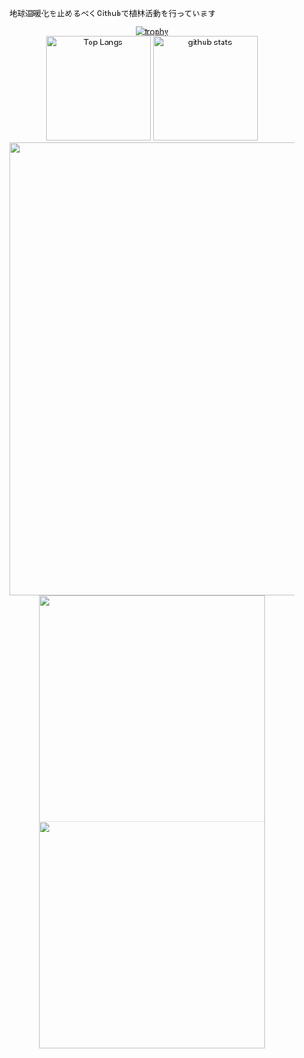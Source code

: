 地球温暖化を止めるべくGithubで植林活動を行っています

<div align="center">
  <a href="https://github.com/ryo-ma/github-profile-trophy">
    <img src="https://github-profile-trophy.vercel.app/?username=Shiryu-Toujima-1f10210346&theme=onedark&column=7" alt="trophy">
  </a>
</div>

<div align="center">
  <img alt="Top Langs" height="185" src="https://github-readme-stats.vercel.app/api/top-langs/?username=Shiryu-Toujima-1f10210346&layout=compact&show_icons=true&theme=onedark">
  <img alt="github stats" height="185" src="https://github-readme-stats.vercel.app/api?username=Shiryu-Toujima-1f10210346&theme=onedark&show_icons=true">
</div>

<div align="center">
  <img src="http://github-profile-summary-cards.vercel.app/api/cards/profile-details?username=Shiryu-Toujima-1f10210346&theme=slateorange" width="800">
</div>

<div align="center">
  <img src="http://github-profile-summary-cards.vercel.app/api/cards/stats?username=Shiryu-Toujima-1f10210346&theme=slateorange" width="400">
  <img src="http://github-profile-summary-cards.vercel.app/api/cards/productive-time?username=Shiryu-Toujima-1f10210346&theme=slateorange&utcOffset=8" width="400">
</div>
